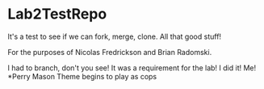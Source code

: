 # Lab2TestRepo
It's a test to see if we can fork, merge, clone. All that good stuff!

For the purposes of Nicolas Fredrickson and Brian Radomski.

I had to branch, don't you see! It was a requirement for the lab! I did it! Me! 
*Perry Mason Theme begins to play as cops 